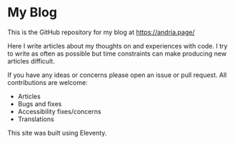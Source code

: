 # My Blog

This is the GitHub repository for my blog at https://andria.page/

Here I write articles about my thoughts on and experiences with code. I try to write as often as possible but time constraints can make producing new articles difficult.

If you have any ideas or concerns please open an issue or pull request. All contributions are welcome:

- Articles
- Bugs and fixes
- Accessibility fixes/concerns
- Translations

This site was built using Eleventy.
